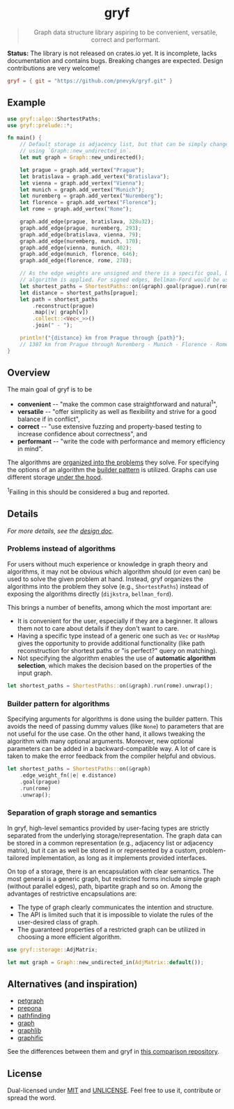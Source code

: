 <div align="center">

# gryf

> Graph data structure library aspiring to be convenient, versatile, correct and performant.

</div>

**Status:** The library is not released on crates.io yet. It is incomplete,
lacks documentation and contains bugs. Breaking changes are expected. Design
contributions are very welcome!

```toml
gryf = { git = "https://github.com/pnevyk/gryf.git" }
```

## Example

```rust
use gryf::algo::ShortestPaths;
use gryf::prelude::*;

fn main() {
    // Default storage is adjacency list, but that can be simply changed by
    // using `Graph::new_undirected_in`.
    let mut graph = Graph::new_undirected();

    let prague = graph.add_vertex("Prague");
    let bratislava = graph.add_vertex("Bratislava");
    let vienna = graph.add_vertex("Vienna");
    let munich = graph.add_vertex("Munich");
    let nuremberg = graph.add_vertex("Nuremberg");
    let florence = graph.add_vertex("Florence");
    let rome = graph.add_vertex("Rome");

    graph.add_edge(prague, bratislava, 328u32);
    graph.add_edge(prague, nuremberg, 293);
    graph.add_edge(bratislava, vienna, 79);
    graph.add_edge(nuremberg, munich, 170);
    graph.add_edge(vienna, munich, 402);
    graph.add_edge(munich, florence, 646);
    graph.add_edge(florence, rome, 278);

    // As the edge weights are unsigned and there is a specific goal, Dijktra's
    // algorithm is applied. For signed edges, Bellman-Ford would be used.
    let shortest_paths = ShortestPaths::on(&graph).goal(prague).run(rome).unwrap();
    let distance = shortest_paths[prague];
    let path = shortest_paths
        .reconstruct(prague)
        .map(|v| graph[v])
        .collect::<Vec<_>>()
        .join(" - ");

    println!("{distance} km from Prague through {path}");
    // 1387 km from Prague through Nuremberg - Munich - Florence - Rome
}
```

## Overview

The main goal of gryf is to be

* **convenient** -- "make the common case straightforward and natural<sup>1</sup>",
* **versatile** -- "offer simplicity as well as flexibility and strive for a
  good balance if in conflict",
* **correct** -- "use extensive fuzzing and property-based testing to increase
  confidence about correctness", and
* **performant** -- "write the code with performance and memory efficiency in
  mind".

The algorithms are [organized into the
problems](#problems-instead-of-algorithms) they solve. For specifying the
options of an algorithm the [builder pattern](#builder-pattern-for-algorithms)
is utilized. Graphs can use different storage [under the
hood](#separation-of-graph-storage-and-semantics).

<sup>1</sup>Failing in this should be considered a bug and reported.

## Details

_For more details, see the [design doc](./DESIGN.md)._

### Problems instead of algorithms

For users without much experience or knowledge in graph theory and algorithms,
it may not be obvious which algorithm should (or even can) be used to solve the
given problem at hand. Instead, gryf organizes the algorithms into the problem
they solve (e.g., `ShortestPaths`) instead of exposing the algorithms directly
(`dijkstra`, `bellman_ford`).

This brings a number of benefits, among which the most important are:

* It is convenient for the user, especially if they are a beginner. It allows
  them not to care about details if they don't want to care.
* Having a specific type instead of a generic one such as `Vec` or `HashMap`
  gives the opportunity to provide additional functionality (like path
  reconstruction for shortest paths or "is perfect?" query on matching).
* Not specifying the algorithm enables the use of **automatic algorithm
  selection**, which makes the decision based on the properties of the input
  graph.

```rust
let shortest_paths = ShortestPaths::on(&graph).run(rome).unwrap();
```

### Builder pattern for algorithms

Specifying arguments for algorithms is done using the builder pattern. This
avoids the need of passing dummy values (like `None`) to parameters that are not
useful for the use case. On the other hand, it allows tweaking the algorithm
with many optional arguments. Moreover, new optional parameters can be added in
a backward-compatible way. A lot of care is taken to make the error feedback
from the compiler helpful and obvious.

```rust
let shortest_paths = ShortestPaths::on(&graph)
    .edge_weight_fn(|e| e.distance)
    .goal(prague)
    .run(rome)
    .unwrap();
```

### Separation of graph storage and semantics

In gryf, high-level semantics provided by user-facing types are strictly
separated from the underlying storage/representation. The graph data can be
stored in a common representation (e.g., adjacency list or adjacency matrix),
but it can as well be stored in or represented by a custom, problem-tailored
implementation, as long as it implements provided interfaces.

On top of a storage, there is an encapsulation with clear semantics. The most
general is a generic graph, but restricted forms include simple graph (without
parallel edges), path, bipartite graph and so on. Among the advantages of
restrictive encapsulations are:

* The type of graph clearly communicates the intention and structure.
* The API is limited such that it is impossible to violate the rules of the
  user-desired class of graph.
* The guaranteed properties of a restricted graph can be utilized in choosing a
  more efficient algorithm.

```rust
use gryf::storage::AdjMatrix;

let mut graph = Graph::new_undirected_in(AdjMatrix::default());
```

## Alternatives (and inspiration)

* [petgraph](https://crates.io/crates/petgraph)
* [prepona](https://crates.io/crates/prepona)
* [pathfinding](https://crates.io/crates/pathfinding)
* [graph](https://crates.io/crates/graph)
* [graphlib](https://crates.io/crates/graphlib)
* [graphific](https://crates.io/crates/graphific)

See the differences between them and gryf in [this comparison repository](https://github.com/pnevyk/rusty-graphs).

## License

Dual-licensed under [MIT](LICENSE) and [UNLICENSE](UNLICENSE). Feel free to use
it, contribute or spread the word.
